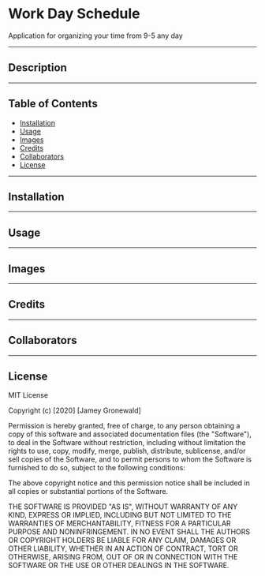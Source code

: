 # Work Day Schedule
Application for organizing your time from 9-5 any day

---

## Description

---

## Table of Contents

* [Installation](#Installation)
* [Usage](#Usage)
* [Images](#Images)
* [Credits](#Credits)
* [Collaborators](#Collaborators)
* [License](#License)

---

## Installation

---

## Usage

---

## Images

---

## Credits

---

## Collaborators

---

## License

MIT License

Copyright (c) [2020] [Jamey Gronewald]

Permission is hereby granted, free of charge, to any person obtaining a copy
of this software and associated documentation files (the "Software"), to deal
in the Software without restriction, including without limitation the rights
to use, copy, modify, merge, publish, distribute, sublicense, and/or sell
copies of the Software, and to permit persons to whom the Software is
furnished to do so, subject to the following conditions:

The above copyright notice and this permission notice shall be included in all
copies or substantial portions of the Software.

THE SOFTWARE IS PROVIDED "AS IS", WITHOUT WARRANTY OF ANY KIND, EXPRESS OR
IMPLIED, INCLUDING BUT NOT LIMITED TO THE WARRANTIES OF MERCHANTABILITY,
FITNESS FOR A PARTICULAR PURPOSE AND NONINFRINGEMENT. IN NO EVENT SHALL THE
AUTHORS OR COPYRIGHT HOLDERS BE LIABLE FOR ANY CLAIM, DAMAGES OR OTHER
LIABILITY, WHETHER IN AN ACTION OF CONTRACT, TORT OR OTHERWISE, ARISING FROM,
OUT OF OR IN CONNECTION WITH THE SOFTWARE OR THE USE OR OTHER DEALINGS IN THE
SOFTWARE.
